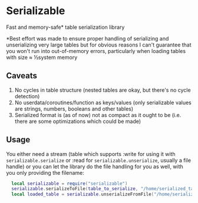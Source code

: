 # Serializable
Fast and memory-safe\* table serialization library

\*Best effort was made to ensure proper handling of serializing and unserializing very large tables but for obvious reasons I can't guarantee that you won't run into out-of-memory errors, particularly when loading tables with size ≈ ½system memory
## Caveats
1. No cycles in table structure (nested tables are okay, but there's no cycle detection)
2. No userdata/coroutines/function as keys/values (only serializable values are strings, numbers, booleans and other tables)
3. Serialized format is (as of now) not as compact as it ought to be (i.e. there are some optimizations which could be made)

## Usage
You either need a stream (table which supports :write for using it with `serializable.serialize` or :read for `serializable.unserialize`, usually a file handle) or you can let the library do the file handling for you as well, with you only providing the filename:
```Lua
  local serializable = require("serializable")
  serializable.serializeToFile(table_to_serialize, "/home/serialized_table.txt")
  local loaded_table = serializable.unserializeFromFile("/home/serialized_table.txt")
```
